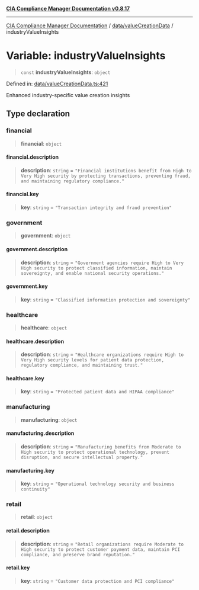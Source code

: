 [**CIA Compliance Manager Documentation v0.8.17**](../../../README.md)

***

[CIA Compliance Manager Documentation](../../../modules.md) / [data/valueCreationData](../README.md) / industryValueInsights

# Variable: industryValueInsights

> `const` **industryValueInsights**: `object`

Defined in: [data/valueCreationData.ts:421](https://github.com/Hack23/cia-compliance-manager/blob/6a2219920f4c187f7eafa3e355e36b35c9c19248/src/data/valueCreationData.ts#L421)

Enhanced industry-specific value creation insights

## Type declaration

### financial

> **financial**: `object`

#### financial.description

> **description**: `string` = `"Financial institutions benefit from High to Very High security by protecting transactions, preventing fraud, and maintaining regulatory compliance."`

#### financial.key

> **key**: `string` = `"Transaction integrity and fraud prevention"`

### government

> **government**: `object`

#### government.description

> **description**: `string` = `"Government agencies require High to Very High security to protect classified information, maintain sovereignty, and enable national security operations."`

#### government.key

> **key**: `string` = `"Classified information protection and sovereignty"`

### healthcare

> **healthcare**: `object`

#### healthcare.description

> **description**: `string` = `"Healthcare organizations require High to Very High security levels for patient data protection, regulatory compliance, and maintaining trust."`

#### healthcare.key

> **key**: `string` = `"Protected patient data and HIPAA compliance"`

### manufacturing

> **manufacturing**: `object`

#### manufacturing.description

> **description**: `string` = `"Manufacturing benefits from Moderate to High security to protect operational technology, prevent disruption, and secure intellectual property."`

#### manufacturing.key

> **key**: `string` = `"Operational technology security and business continuity"`

### retail

> **retail**: `object`

#### retail.description

> **description**: `string` = `"Retail organizations require Moderate to High security to protect customer payment data, maintain PCI compliance, and preserve brand reputation."`

#### retail.key

> **key**: `string` = `"Customer data protection and PCI compliance"`
